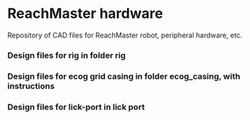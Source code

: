 # ReachMaster hardware
Repository of CAD files for ReachMaster robot, peripheral hardware, etc.
### Design files for rig in folder rig
### Design files for ecog grid casing in folder ecog_casing, with instructions
### Design files for lick-port in lick port

